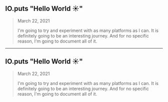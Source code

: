 ## IO.puts "Hello World ☀️"
> March 22, 2021 
> 
> I'm going to try and experiment with as many platforms as I can. It is definitely going to be an interesting journey. And for no specific reason, I'm going to document all of it.
>

___

## IO.puts "Hello World ☀️"
> March 22, 2021 
> 
> I'm going to try and experiment with as many platforms as I can. It is definitely going to be an interesting journey. And for no specific reason, I'm going to document all of it.
>
